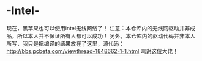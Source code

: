 # -Intel-
现在，黑苹果也可以使用intel无线网络了！
注意：本仓库内的无线网驱动并非成品，所以本人并不保证所有人都可以成功！
另外，本仓库内的驱动代码并非本人所写，我只是把编译的结果放在了这里，源代码：
http://bbs.pcbeta.com/viewthread-1848662-1-1.html
鸣谢这位大佬！
